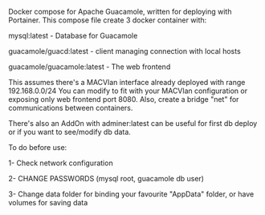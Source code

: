 Docker compose for Apache Guacamole, written for deploying with Portainer.
This compose file create 3 docker container with:

mysql:latest - Database for Guacamole

guacamole/guacd:latest - client managing connection with local hosts

guacamole/guacamole:latest - The web frontend

This assumes there's a MACVlan interface already deployed with range 192.168.0.0/24
You can modify to fit with your MACVlan configuration or exposing only web frontend port 8080.
Also, create a bridge "net" for communications between containers.

There's also an AddOn with adminer:latest can be useful for first db deploy or if you want to see/modify db data.

To do before use:

1- Check network configuration

2- CHANGE PASSWORDS (mysql root, guacamole db user)

3- Change data folder for binding your favourite "AppData" folder, or have volumes for saving data
